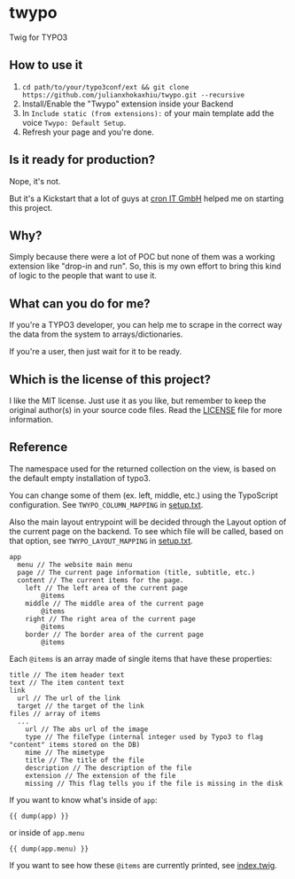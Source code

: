 twypo
=====

Twig for TYPO3

## How to use it
1. `cd path/to/your/typo3conf/ext && git clone https://github.com/julianxhokaxhiu/twypo.git --recursive`
2. Install/Enable the "Twypo" extension inside your Backend
3. In `Include static (from extensions):` of your main template add the voice `Twypo: Default Setup`.
4. Refresh your page and you're done.

## Is it ready for production?
Nope, it's not.

But it's a Kickstart that a lot of guys at [cron IT GmbH](http://www.cron.eu) helped me on starting this project.

## Why?
Simply because there were a lot of POC but none of them was a working extension like "drop-in and run". So, this is my own effort to bring this kind of logic to the people that want to use it.

## What can you do for me?
If you're a TYPO3 developer, you can help me to scrape in the correct way the data from the system to arrays/dictionaries.

If you're a user, then just wait for it to be ready.

## Which is the license of this project?
I like the MIT license. Just use it as you like, but remember to keep the original author(s) in your source code files. Read the [LICENSE](https://github.com/julianxhokaxhiu/twypo/blob/master/LICENSE) file for more information.

## Reference

The namespace used for the returned collection on the view, is based on the default empty installation of typo3.

You can change some of them (ex. left, middle, etc.) using the TypoScript configuration. See `TWYPO_COLUMN_MAPPING` in [setup.txt](https://github.com/julianxhokaxhiu/twypo/blob/master/Configuration/TypoScript/setup.txt#L94).

Also the main layout entrypoint will be decided through the Layout option of the current page on the backend. To see which file will be called, based on that option, see `TWYPO_LAYOUT_MAPPING` in [setup.txt](https://github.com/julianxhokaxhiu/twypo/blob/master/Configuration/TypoScript/setup.txt#L105).

```
app
  menu // The website main menu
  page // The current page information (title, subtitle, etc.)
  content // The current items for the page.
    left // The left area of the current page
    	@items
    middle // The middle area of the current page
    	@items
    right // The right area of the current page
    	@items
    border // The border area of the current page
    	@items
```

Each `@items` is an array made of single items that have these properties:
```
title // The item header text
text // The item content text
link
  url // The url of the link
  target // the target of the link
files // array of items
  ...
    url // The abs url of the image
    type // The fileType (internal integer used by Typo3 to flag "content" items stored on the DB)
    mime // The mimetype
    title // The title of the file
    description // The description of the file
    extension // The extension of the file
    missing // This flag tells you if the file is missing in the disk

```

If you want to know what's inside of `app`:

```
{{ dump(app) }}
```

or inside of `app.menu`

```
{{ dump(app.menu) }}
```

If you want to see how these `@items` are currently printed, see [index.twig](https://github.com/julianxhokaxhiu/twypo/blob/master/Resources/Private/Templates/index.twig).